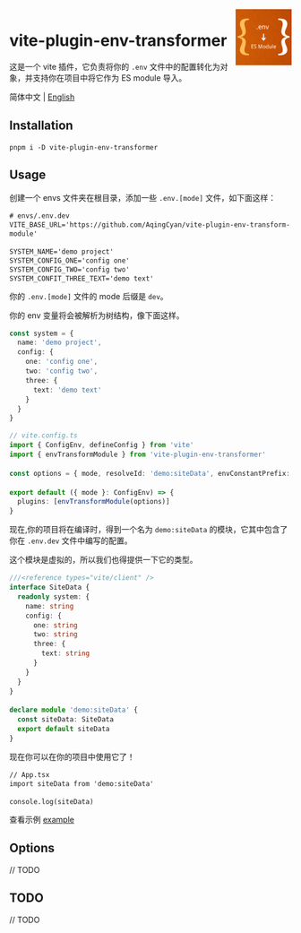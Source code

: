 <img src="./assets/logo.png" alt="logo of vite-plugin-env-transformer repository" width="100" height="100" align="right" />

# vite-plugin-env-transformer

这是一个 vite 插件，它负责将你的 `.env` 文件中的配置转化为对象，并支持你在项目中将它作为 ES module 导入。

简体中文 | [English](./README.md)

## Installation

```
pnpm i -D vite-plugin-env-transformer
```

## Usage

创建一个 envs 文件夹在根目录，添加一些 `.env.[mode]` 文件，如下面这样：

```dotenv
# envs/.env.dev
VITE_BASE_URL='https://github.com/AqingCyan/vite-plugin-env-transform-module'

SYSTEM_NAME='demo project'
SYSTEM_CONFIG_ONE='config one'
SYSTEM_CONFIG_TWO='config two'
SYSTEM_CONFIT_THREE_TEXT='demo text'
```

你的 `.env.[mode]` 文件的 mode 后缀是 `dev`。

你的 env 变量将会被解析为树结构，像下面这样。

```ts
const system = {
  name: 'demo project',
  config: {
    one: 'config one',
    two: 'config two',
    three: {
      text: 'demo text'
    }
  }
}
```

```ts
// vite.config.ts
import { ConfigEnv, defineConfig } from 'vite'
import { envTransformModule } from 'vite-plugin-env-transformer'

const options = { mode, resolveId: 'demo:siteData', envConstantPrefix: 'SYSTEM' }

export default ({ mode }: ConfigEnv) => {
  plugins: [envTransformModule(options)]
}
```

现在,你的项目将在编译时，得到一个名为 `demo:siteData` 的模块，它其中包含了你在 `.env.dev` 文件中编写的配置。

这个模块是虚拟的，所以我们也得提供一下它的类型。

```ts
///<reference types="vite/client" />
interface SiteData {
  readonly system: {
    name: string
    config: {
      one: string
      two: string
      three: {
        text: string
      }
    }
  }
}

declare module 'demo:siteData' {
  const siteData: SiteData
  export default siteData
}
```

现在你可以在你的项目中使用它了！

```tsx
// App.tsx
import siteData from 'demo:siteData'

console.log(siteData)
```


查看示例 [example](./examples/)

## Options
// TODO

## TODO
// TODO
